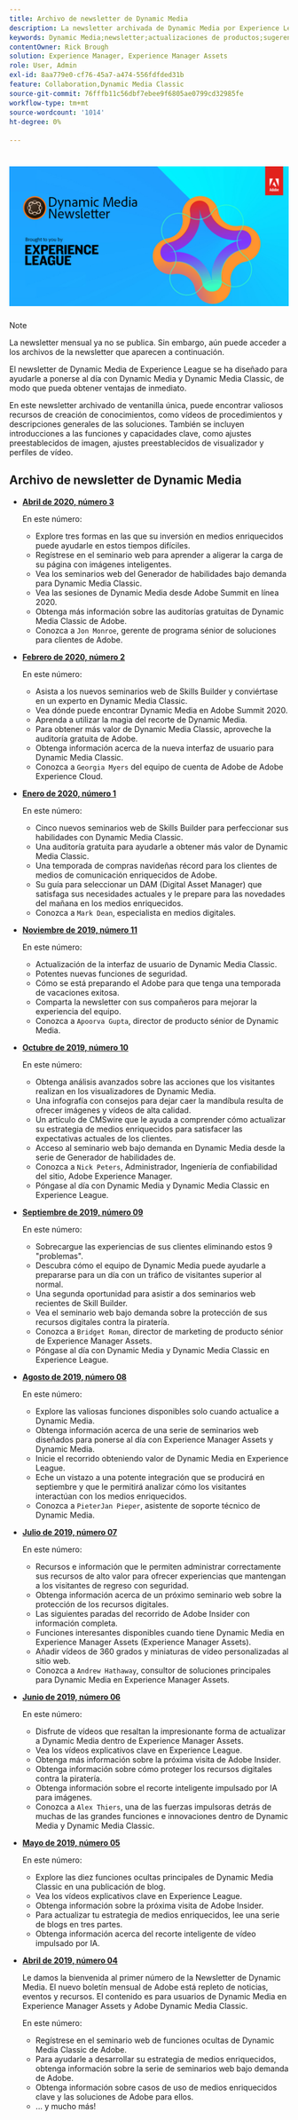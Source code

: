 ```yaml
---
title: Archivo de newsletter de Dynamic Media
description: La newsletter archivada de Dynamic Media por Experience League era una newsletter mensual. Se ha diseñado para ayudarle a ponerse al día con Dynamic Media y Dynamic Media Classic, de modo que pueda obtener ventajas de inmediato. Los boletines archivados contienen valiosos recursos para la creación de conocimientos que estaban disponibles en este boletín de ventanilla única que ahora se ha suspendido. Los boletines archivados incluyen vídeos de procedimientos y descripciones generales de las soluciones. También se incluyen introducciones a las funciones y capacidades clave, como ajustes preestablecidos de imagen, ajustes preestablecidos de visualizador y perfiles de vídeo.
keywords: Dynamic Media;newsletter;actualizaciones de productos;sugerencias y trucos;eventos;éxito del cliente;blog;blogs;imágenes;vídeos;funciones;funcionalidades
contentOwner: Rick Brough
solution: Experience Manager, Experience Manager Assets
role: User, Admin
exl-id: 8aa779e0-cf76-45a7-a474-556fdfded31b
feature: Collaboration,Dynamic Media Classic
source-git-commit: 76fffb11c56dbf7ebee9f6805ae0799cd32985fe
workflow-type: tm+mt
source-wordcount: '1014'
ht-degree: 0%

---
```


# ![Logotipo de la newsletter de Dynamic Media](/help/assets/assets/dynamic-media-newsletter-logo.png)

>[!NOTE]
>
>La newsletter mensual ya no se publica. Sin embargo, aún puede acceder a los archivos de la newsletter que aparecen a continuación.

El newsletter de Dynamic Media de Experience League se ha diseñado para ayudarle a ponerse al día con Dynamic Media y Dynamic Media Classic, de modo que pueda obtener ventajas de inmediato.

En este newsletter archivado de ventanilla única, puede encontrar valiosos recursos de creación de conocimientos, como vídeos de procedimientos y descripciones generales de las soluciones. También se incluyen introducciones a las funciones y capacidades clave, como ajustes preestablecidos de imagen, ajustes preestablecidos de visualizador y perfiles de vídeo.

<!-- ## Get inspired - Stay informed

[Sign up](https://www.adobe.com/subscription/dynamic-media-newsletter.html) to receive the Dynamic Media Newsletter on a monthly basis in your inbox. -->

## Archivo de newsletter de Dynamic Media

<!-- * **[May 2020, Issue 4](https://expleague.azureedge.net/assets/aem/Experience-Insider-vol.31.html)**

    In this issue:

    * What business continuity means in uncertain times.
    * Key takeaways from the first all-digital Adobe Summit.
    * Must-watch Experience Manager breakout sessions.
    * Summit customer spotlight: Under Armour.
    * Never miss an Experience Insider webinar.
    * Public sector spotlight: The urgent need for digital enrollment.
    * Look what's new in Experience Manager Innovation.
    * Build your Experience Manager skills *live* with the Adobe pros.
    * Connect with the Adobe Experience Manager Community.
    * Fast-track your Adobe expertise with Adobe Experience League. -->

* **[Abril de 2020, número 3](https://experienceleague.adobe.com/tools/dynamic-media-demo/newsletter/Dynamic_Media_Newsletter_04_2020_April.html?lang=es)**

  En este número:

   * Explore tres formas en las que su inversión en medios enriquecidos puede ayudarle en estos tiempos difíciles.
   * Regístrese en el seminario web para aprender a aligerar la carga de su página con imágenes inteligentes.
   * Vea los seminarios web del Generador de habilidades bajo demanda para Dynamic Media Classic.
   * Vea las sesiones de Dynamic Media desde Adobe Summit en línea 2020.
   * Obtenga más información sobre las auditorías gratuitas de Dynamic Media Classic de Adobe.
   * Conozca a `Jon Monroe`, gerente de programa sénior de soluciones para clientes de Adobe.

* **[Febrero de 2020, número 2](https://experienceleague.adobe.com/tools/dynamic-media-demo/newsletter/Dynamic_Media_Newsletter_02_2020_Feb.html?lang=es)**

  En este número:

   * Asista a los nuevos seminarios web de Skills Builder y conviértase en un experto en Dynamic Media Classic.
   * Vea dónde puede encontrar Dynamic Media en Adobe Summit 2020.
   * Aprenda a utilizar la magia del recorte de Dynamic Media.
   * Para obtener más valor de Dynamic Media Classic, aproveche la auditoría gratuita de Adobe.
   * Obtenga información acerca de la nueva interfaz de usuario para Dynamic Media Classic.
   * Conozca a `Georgia Myers` del equipo de cuenta de Adobe de Adobe Experience Cloud.

* **[Enero de 2020, número 1](https://experienceleague.adobe.com/tools/dynamic-media-demo/newsletter/Dynamic_Media_Newsletter_01_2020_Jan.html?lang=es)**

  En este número:

   * Cinco nuevos seminarios web de Skills Builder para perfeccionar sus habilidades con Dynamic Media Classic.
   * Una auditoría gratuita para ayudarle a obtener más valor de Dynamic Media Classic.
   * Una temporada de compras navideñas récord para los clientes de medios de comunicación enriquecidos de Adobe.
   * Su guía para seleccionar un DAM (Digital Asset Manager) que satisfaga sus necesidades actuales y le prepare para las novedades del mañana en los medios enriquecidos.
   * Conozca a `Mark Dean`, especialista en medios digitales.

* **[Noviembre de 2019, número 11](https://experienceleague.adobe.com/tools/dynamic-media-demo/newsletter/Dynamic_Media_Newsletter_11_2019_Nov.html?lang=es)**

  En este número:

   * Actualización de la interfaz de usuario de Dynamic Media Classic.
   * Potentes nuevas funciones de seguridad.
   * Cómo se está preparando el Adobe para que tenga una temporada de vacaciones exitosa.
   * Comparta la newsletter con sus compañeros para mejorar la experiencia del equipo.
   * Conozca a `Apoorva Gupta`, director de producto sénior de Dynamic Media.

* **[Octubre de 2019, número 10](https://experienceleague.adobe.com/tools/dynamic-media-demo/newsletter/Dynamic_Media_Newsletter_10_2019_Oct.html?lang=es)**

  En este número:

   * Obtenga análisis avanzados sobre las acciones que los visitantes realizan en los visualizadores de Dynamic Media.
   * Una infografía con consejos para dejar caer la mandíbula resulta de ofrecer imágenes y vídeos de alta calidad.
   * Un artículo de CMSwire que le ayuda a comprender cómo actualizar su estrategia de medios enriquecidos para satisfacer las expectativas actuales de los clientes.
   * Acceso al seminario web bajo demanda en Dynamic Media desde la serie de Generador de habilidades de.
   * Conozca a `Nick Peters`, Administrador, Ingeniería de confiabilidad del sitio, Adobe Experience Manager.
   * Póngase al día con Dynamic Media y Dynamic Media Classic en Experience League.

* **[Septiembre de 2019, número 09](https://experienceleague.adobe.com/tools/dynamic-media-demo/newsletter/Dynamic_Media_Newsletter_09_2019_Sept.html?lang=es)**

  En este número:

   * Sobrecargue las experiencias de sus clientes eliminando estos 9 &quot;problemas&quot;.
   * Descubra cómo el equipo de Dynamic Media puede ayudarle a prepararse para un día con un tráfico de visitantes superior al normal.
   * Una segunda oportunidad para asistir a dos seminarios web recientes de Skill Builder.
   * Vea el seminario web bajo demanda sobre la protección de sus recursos digitales contra la piratería.
   * Conozca a `Bridget Roman`, director de marketing de producto sénior de Experience Manager Assets.
   * Póngase al día con Dynamic Media y Dynamic Media Classic en Experience League.

* **[Agosto de 2019, número 08](https://experienceleague.adobe.com/tools/dynamic-media-demo/newsletter/Dynamic_Media_Newsletter_08_2019_Aug.html?lang=es)**

  En este número:

   * Explore las valiosas funciones disponibles solo cuando actualice a Dynamic Media.
   * Obtenga información acerca de una serie de seminarios web diseñados para ponerse al día con Experience Manager Assets y Dynamic Media.
   * Inicie el recorrido obteniendo valor de Dynamic Media en Experience League.
   * Eche un vistazo a una potente integración que se producirá en septiembre y que le permitirá analizar cómo los visitantes interactúan con los medios enriquecidos.
   * Conozca a `PieterJan Pieper`, asistente de soporte técnico de Dynamic Media.

* **[Julio de 2019, número 07](https://experienceleague.adobe.com/tools/dynamic-media-demo/newsletter/Dynamic_Media_Newsletter_07_2019_July.html?lang=es)**

  En este número:

   * Recursos e información que le permiten administrar correctamente sus recursos de alto valor para ofrecer experiencias que mantengan a los visitantes de regreso con seguridad.
   * Obtenga información acerca de un próximo seminario web sobre la protección de los recursos digitales.
   * Las siguientes paradas del recorrido de Adobe Insider con información completa.
   * Funciones interesantes disponibles cuando tiene Dynamic Media en Experience Manager Assets (Experience Manager Assets).
   * Añadir vídeos de 360 grados y miniaturas de vídeo personalizadas al sitio web.
   * Conozca a `Andrew Hathaway`, consultor de soluciones principales para Dynamic Media en Experience Manager Assets.

* **[Junio de 2019, número 06](https://experienceleague.adobe.com/tools/dynamic-media-demo/newsletter/Dynamic_Media_Newsletter_06_2019_June.html?lang=es)**

  En este número:

   * Disfrute de vídeos que resaltan la impresionante forma de actualizar a Dynamic Media dentro de Experience Manager Assets.
   * Vea los vídeos explicativos clave en Experience League.
   * Obtenga más información sobre la próxima visita de Adobe Insider.
   * Obtenga información sobre cómo proteger los recursos digitales contra la piratería.
   * Obtenga información sobre el recorte inteligente impulsado por IA para imágenes.
   * Conozca a `Alex Thiers`, una de las fuerzas impulsoras detrás de muchas de las grandes funciones e innovaciones dentro de Dynamic Media y Dynamic Media Classic.

* **[Mayo de 2019, número 05](https://experienceleague.adobe.com/tools/dynamic-media-demo/newsletter/Dynamic_Media_Newsletter_05_2019_May.html?lang=es)**

  En este número:

   * Explore las diez funciones ocultas principales de Dynamic Media Classic en una publicación de blog.
   * Vea los vídeos explicativos clave en Experience League.
   * Obtenga información sobre la próxima visita de Adobe Insider.
   * Para actualizar tu estrategia de medios enriquecidos, lee una serie de blogs en tres partes.
   * Obtenga información acerca del recorte inteligente de vídeo impulsado por IA.

* **[Abril de 2019, número 04](https://experienceleague.adobe.com/tools/dynamic-media-demo/newsletter/Dynamic_Media_Newsletter_04_2019_April.html?lang=es)**

  Le damos la bienvenida al primer número de la Newsletter de Dynamic Media. El nuevo boletín mensual de Adobe está repleto de noticias, eventos y recursos. El contenido es para usuarios de Dynamic Media en Experience Manager Assets y Adobe Dynamic Media Classic.

  En este número:

   * Regístrese en el seminario web de funciones ocultas de Dynamic Media Classic de Adobe.
   * Para ayudarle a desarrollar su estrategia de medios enriquecidos, obtenga información sobre la serie de seminarios web bajo demanda de Adobe.
   * Obtenga información sobre casos de uso de medios enriquecidos clave y las soluciones de Adobe para ellos.
   * ... y mucho más!

